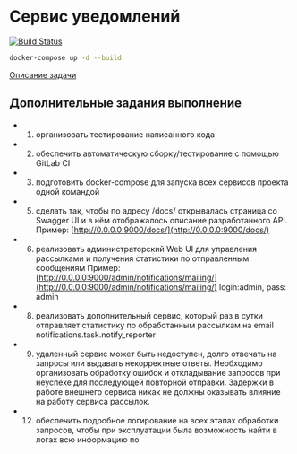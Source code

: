 # Сервис уведомлений

[![Build Status](https://github.com/turkpenbayev/notifications/actions/workflows/django.yml/badge.svg?branch=master)](https://github.com/turkpenbayev/notifications/actions/workflows/django.yml)

```sh
docker-compose up -d --build
```
[Описание задачи](https://www.craft.do/s/n6OVYFVUpq0o6L)

## Дополнительные задания выполнение

- 1. организовать тестирование написанного кода 
- 2. обеспечить автоматическую сборку/тестирование с помощью GitLab CI 
- 3. подготовить docker-compose для запуска всех сервисов проекта одной командой
- 5. сделать так, чтобы по адресу /docs/ открывалась страница со Swagger UI и в нём отображалось описание разработанного API. Пример: [http://0.0.0.0:9000/docs/](http://0.0.0.0:9000/docs/)
- 6. реализовать администраторский Web UI для управления рассылками и получения статистики по отправленным сообщениям Пример: [http://0.0.0.0:9000/admin/notifications/mailing/](http://0.0.0.0:9000/admin/notifications/mailing/) login:admin, pass: admin
- 8. реализовать дополнительный сервис, который раз в сутки отправляет статистику по обработанным рассылкам на email notifications.task.notify_reporter
- 9. удаленный сервис может быть недоступен, долго отвечать на запросы или выдавать некорректные ответы. Необходимо организовать обработку ошибок и откладывание запросов при неуспехе для последующей повторной отправки. Задержки в работе внешнего сервиса никак не должны оказывать влияние на работу сервиса рассылок.
- 12. обеспечить подробное логирование на всех этапах обработки запросов, чтобы при эксплуатации была возможность найти в логах всю информацию по
